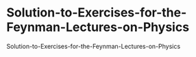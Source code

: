 # Solution-to-Exercises-for-the-Feynman-Lectures-on-Physics
Solution-to-Exercises-for-the-Feynman-Lectures-on-Physics

